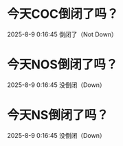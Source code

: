# 今天COC倒闭了吗？

2025-8-9 0:16:45 倒闭了（Not Down）

# 今天NOS倒闭了吗？

2025-8-9 0:16:45 没倒闭（Down）

# 今天NS倒闭了吗？

2025-8-9 0:16:45 没倒闭（Down）

